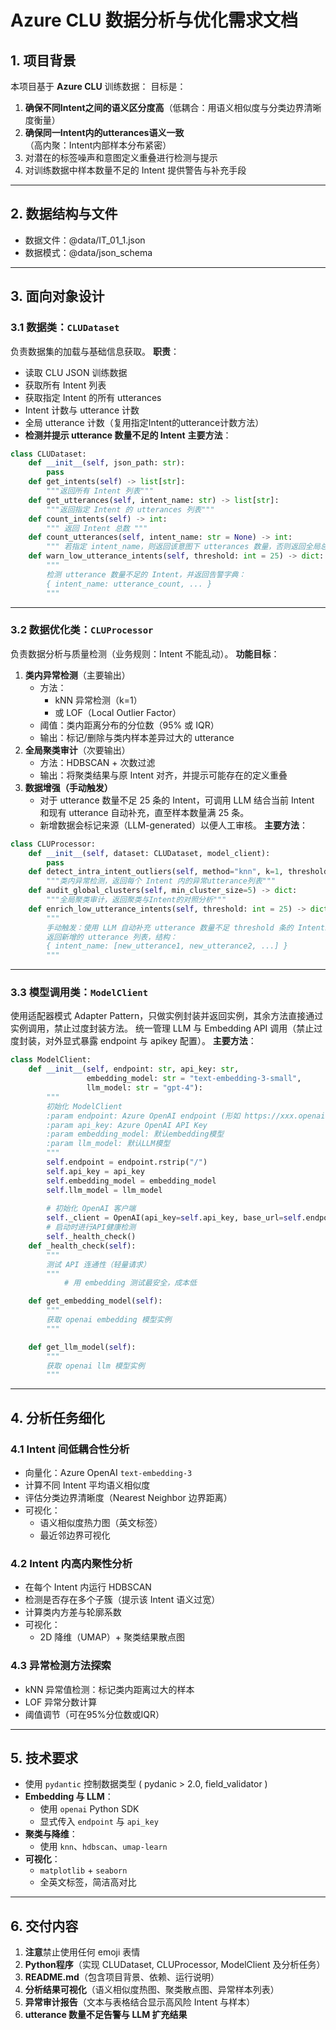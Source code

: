 # Azure CLU 数据分析与优化需求文档
## 1. 项目背景
本项目基于 **Azure CLU** 训练数据：
目标是：
1. **确保不同Intent之间的语义区分度高**（低耦合：用语义相似度与分类边界清晰度衡量）  
2. **确保同一Intent内的utterances语义一致**（高内聚：Intent内部样本分布紧密）  
3. 对潜在的标签噪声和意图定义重叠进行检测与提示
4. 对训练数据中样本数量不足的 Intent 提供警告与补充手段
---
## 2. 数据结构与文件
- 数据文件：@data/IT_01_1.json
- 数据模式：@data/json_schema
---
## 3. 面向对象设计
### 3.1 数据类：`CLUDataset`
负责数据集的加载与基础信息获取。
**职责**：
- 读取 CLU JSON 训练数据
- 获取所有 Intent 列表
- 获取指定 Intent 的所有 utterances
- Intent 计数与 utterance 计数
- 全局 utterance 计数（复用指定Intent的utterance计数方法）
- **检测并提示 utterance 数量不足的 Intent**
**主要方法**：
```python
class CLUDataset:
    def __init__(self, json_path: str):
        pass
    def get_intents(self) -> list[str]:
        """返回所有 Intent 列表"""
    def get_utterances(self, intent_name: str) -> list[str]:
        """返回指定 Intent 的 utterances 列表"""
    def count_intents(self) -> int:
        """ 返回 Intent 总数 """
    def count_utterances(self, intent_name: str = None) -> int:
        """ 若指定 intent_name，则返回该意图下 utterances 数量，否则返回全局总数 """
    def warn_low_utterance_intents(self, threshold: int = 25) -> dict:
        """
        检测 utterance 数量不足的 Intent，并返回告警字典：
        { intent_name: utterance_count, ... }
        """
```
---
### 3.2 数据优化类：`CLUProcessor`
负责数据分析与质量检测（业务规则：Intent 不能乱动）。
**功能目标**：
1. **类内异常检测**（主要输出）  
   - 方法：  
     - kNN 异常检测（k=1）  
     - 或 LOF（Local Outlier Factor）  
   - 阈值：类内距离分布的分位数（95% 或 IQR）
   - 输出：标记/删除与类内样本差异过大的 utterance
2. **全局聚类审计**（次要输出）  
   - 方法：HDBSCAN + 次数过滤  
   - 输出：将聚类结果与原 Intent 对齐，并提示可能存在的定义重叠
3. **数据增强（手动触发）**  
   - 对于 utterance 数量不足 25 条的 Intent，可调用 LLM 结合当前 Intent 和现有 utterance 自动补充，直至样本数量满 25 条。
   - 新增数据会标记来源（LLM-generated）以便人工审核。
**主要方法**：
```python
class CLUProcessor:
    def __init__(self, dataset: CLUDataset, model_client):
        pass
    def detect_intra_intent_outliers(self, method="knn", k=1, threshold="95pct") -> dict:
        """类内异常检测，返回每个 Intent 内的异常utterance列表"""
    def audit_global_clusters(self, min_cluster_size=5) -> dict:
        """全局聚类审计，返回聚类与Intent的对照分析"""
    def enrich_low_utterance_intents(self, threshold: int = 25) -> dict:
        """
        手动触发：使用 LLM 自动补充 utterance 数量不足 threshold 条的 Intent。
        返回新增的 utterance 列表，结构：
        { intent_name: [new_utterance1, new_utterance2, ...] }
        """
```
---
### 3.3 模型调用类：`ModelClient`
使用适配器模式 Adapter Pattern，只做实例封装并返回实例，其余方法直接通过实例调用，禁止过度封装方法。
统一管理 LLM 与 Embedding API 调用（禁止过度封装，对外显式暴露 endpoint 与 apikey 配置）。
**主要方法**：
```python
class ModelClient:
    def __init__(self, endpoint: str, api_key: str, 
                 embedding_model: str = "text-embedding-3-small", 
                 llm_model: str = "gpt-4"):
        """
        初始化 ModelClient
        :param endpoint: Azure OpenAI endpoint (形如 https://xxx.openai.azure.com/)
        :param api_key: Azure OpenAI API Key
        :param embedding_model: 默认embedding模型
        :param llm_model: 默认LLM模型
        """
        self.endpoint = endpoint.rstrip("/")
        self.api_key = api_key
        self.embedding_model = embedding_model
        self.llm_model = llm_model
        
        # 初始化 OpenAI 客户端
        self._client = OpenAI(api_key=self.api_key, base_url=self.endpoint)
        # 启动时进行API健康检测
        self._health_check()
    def _health_check(self):
        """
        测试 API 连通性（轻量请求）
        """
            # 用 embedding 测试最安全，成本低

    def get_embedding_model(self):
        """
        获取 openai embedding 模型实例
        """

    def get_llm_model(self):
        """
        获取 openai llm 模型实例
        """
```
---
## 4. 分析任务细化
### 4.1 Intent 间低耦合性分析
- 向量化：Azure OpenAI `text-embedding-3`
- 计算不同 Intent 平均语义相似度
- 评估分类边界清晰度（Nearest Neighbor 边界距离）
- 可视化：
  - 语义相似度热力图（英文标签）
  - 最近邻边界可视化
### 4.2 Intent 内高内聚性分析
- 在每个 Intent 内运行 HDBSCAN
- 检测是否存在多个子簇（提示该 Intent 语义过宽）
- 计算类内方差与轮廓系数
- 可视化：
  - 2D 降维（UMAP）+ 聚类结果散点图
### 4.3 异常检测方法探索
- kNN 异常值检测：标记类内距离过大的样本
- LOF 异常分数计算
- 阈值调节（可在95%分位数或IQR）
---
## 5. 技术要求
- 使用 `pydantic` 控制数据类型 ( pydanic > 2.0, field_validator )
- **Embedding 与 LLM**：
  - 使用 `openai` Python SDK
  - 显式传入 `endpoint` 与 `api_key`
- **聚类与降维**：
  - 使用 `knn`、`hdbscan`、`umap-learn`
- **可视化**：
  - `matplotlib` + `seaborn`
  - 全英文标签，简洁高对比
---
## 6. 交付内容
1. **注意**禁止使用任何 emoji 表情
2. **Python程序**（实现 CLUDataset, CLUProcessor, ModelClient 及分析任务）
3. **README.md**（包含项目背景、依赖、运行说明）
4. **分析结果可视化**（语义相似度热图、聚类散点图、异常样本列表）
5. **异常审计报告**（文本与表格结合显示高风险 Intent 与样本）
6. **utterance 数量不足告警与 LLM 扩充结果**